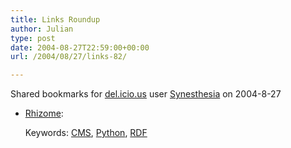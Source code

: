 ```yaml
---
title: Links Roundup
author: Julian
type: post
date: 2004-08-27T22:59:00+00:00
url: /2004/08/27/links-82/

---
```

Shared bookmarks for [del.icio.us][1] user  [Synesthesia][2] on 2004-8-27

  * [Rhizome][3]:
   
    Keywords: [CMS][4], [Python][5], [RDF][6]

 [1]: http://del.icio.us/
 [2]: http://del.icio.us/synesthesia
 [3]: http://rhizome.liminalzone.org/Rhizome "http://rhizome.liminalzone.org/Rhizome"
 [4]: http://del.icio.us/synesthesia/CMS
 [5]: http://del.icio.us/synesthesia/Python
 [6]: http://del.icio.us/synesthesia/RDF